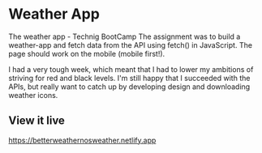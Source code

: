 # Weather App

The weather app - Technig BootCamp
The assignment was to build a weather-app and fetch data from the API using fetch() in JavaScript. The page should work on the mobile (mobile first!). 

I had a very tough week, which meant that I had to lower my ambitions of striving for red and black levels. I'm still happy that I succeeded with the APIs, but really want to catch up by developing design and downloading weather icons.

## View it live

https://betterweathernosweather.netlify.app
